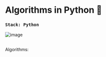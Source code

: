 # Algorithms in Python 🐍

### `Stack: Python`

![image](https://user-images.githubusercontent.com/53910160/194696302-5bea7087-753c-4635-98d6-1d4037cca083.png)


<br />
Algorithms:
